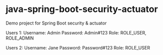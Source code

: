 # java-spring-boot-security-actuator
Demo project for Spring Boot security &amp; actuator

Users 1:
    Username: Admin
    Password: Admin#123
    Role: ROLE_USER, ROLE_ADMIN

Users 2:
    Username: Jane
    Password: Password#123
    Role: ROLE_USER
